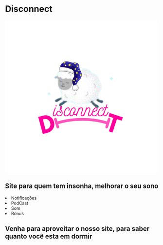 <h1>Disconnect</h1>

<img src="img/ovelhamanha.png" />

<h2>Site para quem tem insonha, melhorar o seu sono</h2>

<li>Notificações</li>
<li>PodCast</li>
<li>Som</li>
<li>Bônus</li>

<h2>Venha para aproveitar o nosso site, para saber quanto você esta em dormir</h2>